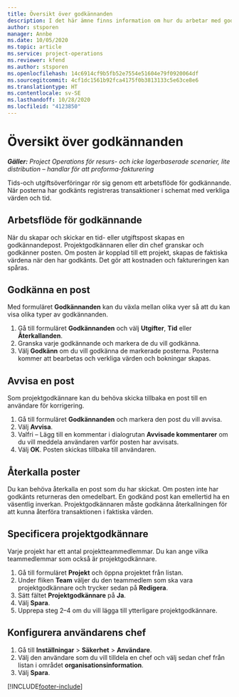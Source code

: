 ```yaml
---
title: Översikt över godkännanden
description: I det här ämne finns information om hur du arbetar med godkännanden i Project Operations.
author: stsporen
manager: Annbe
ms.date: 10/05/2020
ms.topic: article
ms.service: project-operations
ms.reviewer: kfend
ms.author: stsporen
ms.openlocfilehash: 14c6914cf9b5fb52e7554e51604e79f0920064df
ms.sourcegitcommit: 4cf1dc1561b92fca4175f0b3813133c5e63ce8e6
ms.translationtype: HT
ms.contentlocale: sv-SE
ms.lasthandoff: 10/28/2020
ms.locfileid: "4123850"
---
```

# <a name="approvals-overview"></a>Översikt över godkännanden

_**Gäller:** Project Operations för resurs- och icke lagerbaserade scenarier, lite distribution – handlar för att proforma-fakturering_

Tids-och utgiftsöverföringar rör sig genom ett arbetsflöde för godkännande. När posterna har godkänts registreras transaktioner i schemat med verkliga värden och tid.

## <a name="approvals-workflow"></a>Arbetsflöde för godkännande
När du skapar och skickar en tid- eller utgiftspost skapas en godkännandepost. Projektgodkännaren eller din chef granskar och godkänner posten. Om posten är kopplad till ett projekt, skapas de faktiska värdena när den har godkänts. Det gör att kostnaden och faktureringen kan spåras. 

## <a name="approve-an-entry"></a>Godkänna en post
Med formuläret **Godkännanden** kan du växla mellan olika vyer så att du kan visa olika typer av godkännanden.
  
1. Gå till formuläret **Godkännanden** och välj **Utgifter**, **Tid** eller **Återkallanden**.
2. Granska varje godkännande och markera de du vill godkänna.
3. Välj **Godkänn** om du vill godkänna de markerade posterna.
Posterna kommer att bearbetas och verkliga värden och bokningar skapas.

## <a name="reject-an-entry"></a>Avvisa en post
Som projektgodkännare kan du behöva skicka tillbaka en post till en användare för korrigering.
  
1. Gå till formuläret **Godkännanden** och markera den post du vill avvisa. 
2. Välj **Avvisa**.
3. Valfri – Lägg till en kommentar i dialogrutan **Avvisade kommentarer** om du vill meddela användaren varför posten har avvisats.
4. Välj **OK**. Posten skickas tillbaka till användaren.
  
## <a name="recall-entries"></a>Återkalla poster
Du kan behöva återkalla en post som du har skickat. Om posten inte har godkänts returneras den omedelbart. En godkänd post kan emellertid ha en väsentlig inverkan. Projektgodkännaren måste godkänna återkallningen för att kunna återföra transaktionen i faktiska värden.

## <a name="specify-project-approvers"></a>Specificera projektgodkännare
Varje projekt har ett antal projektteammedlemmar. Du kan ange vilka teammedlemmar som också är projektgodkännare.

1. Gå till formuläret **Projekt** och öppna projektet från listan.
2. Under fliken **Team** väljer du den teammedlem som ska vara projektgodkännare och trycker sedan på **Redigera**.
3. Sätt fältet **Projektgodkännare** på **Ja**.
4. Välj **Spara**.
5. Upprepa steg 2–4 om du vill lägga till ytterligare projektgodkännare.

## <a name="configure-the-users-manager"></a>Konfigurera användarens chef

1. Gå till **Inställningar** > **Säkerhet** > **Användare**.
2. Välj den användare som du vill tilldela en chef och välj sedan chef från listan i området **organisationsinformation**. 
3. Välj **Spara**.




[!INCLUDE[footer-include](../includes/footer-banner.md)]